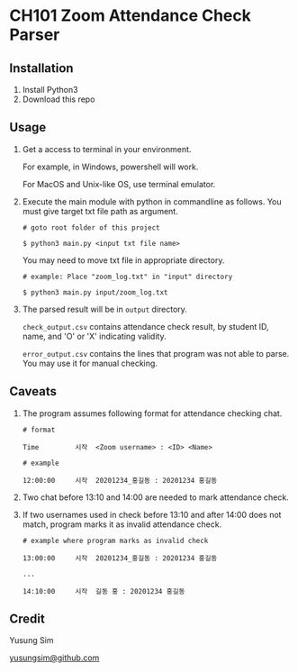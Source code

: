 CH101 Zoom Attendance Check Parser
===

Installation
---

1. Install Python3
2. Download this repo

Usage
---

1. Get a access to terminal in your environment.

    For example, in Windows, powershell will work.

    For MacOS and Unix-like OS, use terminal emulator.

2. Execute the main module with python in commandline as follows. You must give target txt file path as argument.

    ```
    # goto root folder of this project

    $ python3 main.py <input txt file name>
    ```

    You may need to move txt file in appropriate directory.

    ```
    # example: Place "zoom_log.txt" in "input" directory

    $ python3 main.py input/zoom_log.txt
    ```

3. The parsed result will be in `output` directory.

    `check_output.csv` contains attendance check result, by student ID, name, and 'O' or 'X' indicating validity.

    `error_output.csv` contains the lines that program was not able to parse. You may use it for manual checking.

Caveats
---

1. The program assumes following format for attendance checking chat.

    ```
    # format

    Time         시작  <Zoom username> : <ID> <Name>

    # example

    12:00:00	 시작  20201234_홍길동 : 20201234 홍길동
    ```

2. Two chat before 13:10 and 14:00 are needed to mark attendance check.

3. If two usernames used in check before 13:10 and after 14:00 does not match, program marks it as invalid attendance check.

    ```
    # example where program marks as invalid check

    13:00:00	 시작  20201234_홍길동 : 20201234 홍길동

    ...
    
    14:10:00	 시작  길동 홍 : 20201234 홍길동
    ```

Credit
---

Yusung Sim

yusungsim@github.com